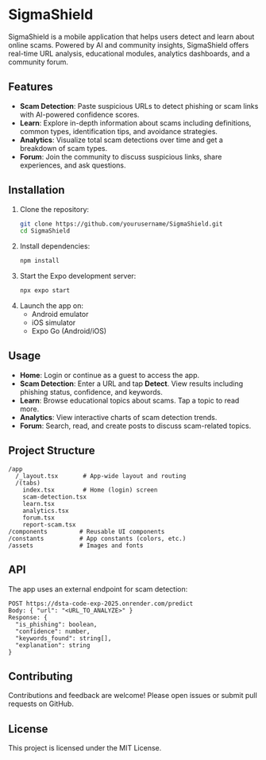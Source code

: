 # SigmaShield

SigmaShield is a mobile application that helps users detect and learn about online scams. Powered by AI and community insights, SigmaShield offers real-time URL analysis, educational modules, analytics dashboards, and a community forum.

## Features

- **Scam Detection**: Paste suspicious URLs to detect phishing or scam links with AI-powered confidence scores.
- **Learn**: Explore in-depth information about scams including definitions, common types, identification tips, and avoidance strategies.
- **Analytics**: Visualize total scam detections over time and get a breakdown of scam types.
- **Forum**: Join the community to discuss suspicious links, share experiences, and ask questions.

## Installation

1. Clone the repository:
   ```bash
   git clone https://github.com/yourusername/SigmaShield.git
   cd SigmaShield
   ```
2. Install dependencies:
   ```bash
   npm install
   ```
3. Start the Expo development server:
   ```bash
   npx expo start
   ```
4. Launch the app on:
   - Android emulator
   - iOS simulator
   - Expo Go (Android/iOS)

## Usage

- **Home**: Login or continue as a guest to access the app.
- **Scam Detection**: Enter a URL and tap **Detect**. View results including phishing status, confidence, and keywords.
- **Learn**: Browse educational topics about scams. Tap a topic to read more.
- **Analytics**: View interactive charts of scam detection trends.
- **Forum**: Search, read, and create posts to discuss scam-related topics.

## Project Structure

```
/app
  /_layout.tsx       # App-wide layout and routing
  /(tabs)
    index.tsx        # Home (login) screen
    scam-detection.tsx
    learn.tsx
    analytics.tsx
    forum.tsx
    report-scam.tsx
/components         # Reusable UI components
/constants          # App constants (colors, etc.)
/assets             # Images and fonts
```

## API

The app uses an external endpoint for scam detection:

```
POST https://dsta-code-exp-2025.onrender.com/predict
Body: { "url": "<URL_TO_ANALYZE>" }
Response: {
  "is_phishing": boolean,
  "confidence": number,
  "keywords_found": string[],
  "explanation": string
}
```

## Contributing

Contributions and feedback are welcome! Please open issues or submit pull requests on GitHub.

## License

This project is licensed under the MIT License.
